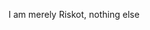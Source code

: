 I am merely Riskot, nothing else

<!---
riskot/riskot is a ✨ special ✨ repository because its `README.md` (this file) appears on your GitHub profile.
You can click the Preview link to take a look at your changes.
--->

